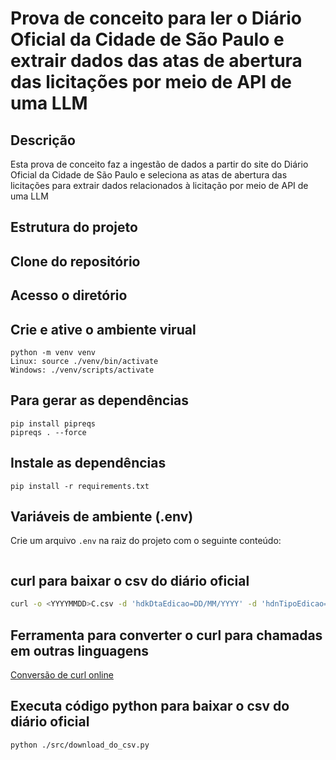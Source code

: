 # Prova de conceito para ler o Diário Oficial da Cidade de São Paulo e extrair dados das atas de abertura das licitações por meio de API de uma LLM
## Descrição
Esta prova de conceito faz a ingestão de dados a partir do site do Diário Oficial da Cidade de São Paulo e seleciona as atas de abertura das licitações para extrair dados relacionados à licitação por meio de API de uma LLM
## Estrutura do projeto
## Clone do repositório
## Acesso o diretório
## Crie e ative o ambiente virual
```env
python -m venv venv
Linux: source ./venv/bin/activate
Windows: ./venv/scripts/activate
```
## Para gerar as dependências
```env
pip install pipreqs
pipreqs . --force
```
## Instale as dependências
```env
pip install -r requirements.txt
```
## Variáveis de ambiente (.env)
Crie um arquivo `.env` na raiz do projeto com o seguinte conteúdo:
```env

```
## curl para baixar o csv do diário oficial
```bash
curl -o <YYYYMMDD>C.csv -d 'hdkDtaEdicao=DD/MM/YYYY' -d 'hdnTipoEdicao=C' -d 'hdnBolEdicaoGerada=false' -d 'hdnIdEdicao=' -d 'hdnInicio=0' -d 'hdnFormato=csv' https://diariooficial.prefeitura.sp.gov.br/md_epubli_controlador.php?edicao_download
```
## Ferramenta para converter o curl para chamadas em outras linguagens
[Conversão de curl online](https://curlconverter.com/)
## Executa código python para baixar o csv do diário oficial
```bash
python ./src/download_do_csv.py
```